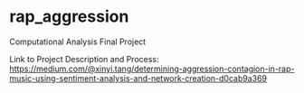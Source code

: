 # rap_aggression
Computational Analysis Final Project

Link to Project Description and Process:
https://medium.com/@xinyi.tang/determining-aggression-contagion-in-rap-music-using-sentiment-analysis-and-network-creation-d0cab9a369
